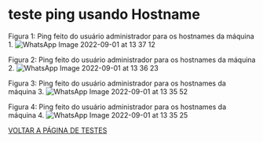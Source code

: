 
# teste ping usando Hostname


Figura 1: Ping feito do usuário administrador para os hostnames da máquina 1.
![WhatsApp Image 2022-09-01 at 13 37 12](https://user-images.githubusercontent.com/97605797/187968547-330a37a8-fe5f-410e-afbe-125d0ef36b5d.jpeg)

Figura 2: Ping feito do usuário administrador para os hostnames da máquina 2.
![WhatsApp Image 2022-09-01 at 13 36 23](https://user-images.githubusercontent.com/97605797/187968537-a0cb76a5-cdbc-4cbd-930d-4df754e750fe.jpeg)

Figura 3: Ping feito do usuário administrador para os hostnames da máquina 3.
![WhatsApp Image 2022-09-01 at 13 35 52](https://user-images.githubusercontent.com/97605797/187968526-8cc584a8-2da0-411c-92df-6a66bf7c17aa.jpeg)

Figura 4: Ping feito do usuário administrador para os hostnames da máquina 4.
![WhatsApp Image 2022-09-01 at 13 35 25](https://user-images.githubusercontent.com/97605797/187968512-132cddeb-aed1-47a4-b123-e151e53f0b60.jpeg)


[VOLTAR A PÁGINA DE TESTES](https://github.com/laurargs/RedeApolo/blob/main/RedeApolo-main/RedeApolo-main/testes.md)
